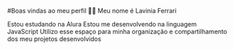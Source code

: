 #Boas vindas ao meu perfil 💙💙
Meu nome é Lavinia Ferrari

Estou estudando na Alura
Estou me desenvolvendo na linguagem JavaScript
Utilizo esse espaço para minha organização e compartilhamento dos meu projetos desenvolvidos

<!--
**lavsferrari/lavsferrari** is a ✨ _special_ ✨ repository because its `README.md` (this file) appears on your GitHub profile.

Here are some ideas to get you started:

- 🔭 I’m currently working on ...
- 🌱 I’m currently learning ...
- 👯 I’m looking to collaborate on ...
- 🤔 I’m looking for help with ...
- 💬 Ask me about ...
- 📫 How to reach me: ...
- 😄 Pronouns: ...
- ⚡ Fun fact: ...
-->
